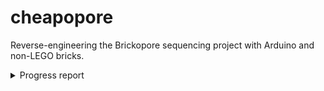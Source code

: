 # cheapopore
Reverse-engineering the Brickopore sequencing project with Arduino and non-LEGO bricks.

<details>

<summary>Progress report</summary>

| date       | did      |
| ---------- | ------------- |
| 2024-11-22 | ordered parts off Amazon; cheapest servo I cound find, cheapest color detector I could find, and the cheapest arduino nano knock-off I could find. The goal is to see how low the budget can be. Parts arrived over the span of one week. |
| 2024-11-29 | soldered microcontroller |
| 2024-11-29 | simple servo tutorial from [project hub](https://projecthub.arduino.cc/arduino_uno_guy/the-beginners-guide-to-micro-servos-ae2a30). Implemented in [simple_servo.ino](./tests/simple_servo/simple_servo.ino). |
| 2024-11-29 | button servo tutorial from [arduinogetstarted](https://arduinogetstarted.com/tutorials/arduino-button-servo-motor). Implemented in [button_servo.ino](./tests/button_servo/button_servo.ino). |
| 2024-11-29 | adafruit TCS34725 tutorial from [makersguides](https://www.makerguides.com/tcs34725-rgb-color-sensor-with-arduino/). Implemented in [color_sensor.ino](./tests/color_sensor/color_sensor.ino). |
| 2024-11-30 | Combined [color_sensor.ino](./tests/color_sensor/color_sensor.ino) and [simple_server.py](./tests/simple_server.py) into the simplest possible input reader! |

</details>
